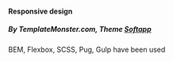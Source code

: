 <h4>Responsive design</h4>

<h5>By TemplateMonster.com, Theme <a href="https://www.templatemonster.com/ru/demo/59166.html">Softapp</a></h5>

<p>BEM, Flexbox, SCSS, Pug, Gulp have been used</p>
